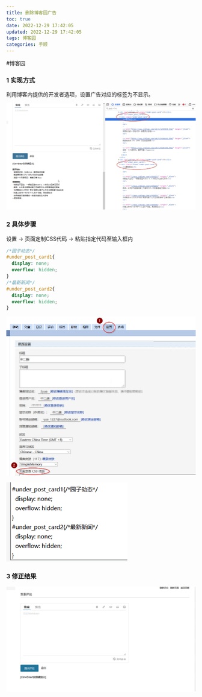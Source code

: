```yaml
---
title: 删除博客园广告
toc: true
date: 2022-12-29 17:42:05
updated: 2022-12-29 17:42:05
tags: 博客园
categories: 手顺
---
```


#博客园

### 1 实现方式

利用博客内提供的开发者选项，设置广告对应的标签为不显示。

![](images/删除博客园广告/image-20221229201339553.png)

### 2 具体步骤

设置 -> 页面定制CSS代码 -> 粘贴指定代码至输入框内

```CSS
/*园子动态*/
#under_post_card1{
  display: none;
  overflow: hidden;
}
/*最新新闻*/
#under_post_card2{
  display: none;
  overflow: hidden;
}
```

![](images/删除博客园广告/Pasted%20image%2020221229201358.png)

![](images/删除博客园广告/Pasted%20image%2020221229201403.png)

### 3 修正结果

![](images/删除博客园广告/Pasted%20image%2020221229201413.png)
